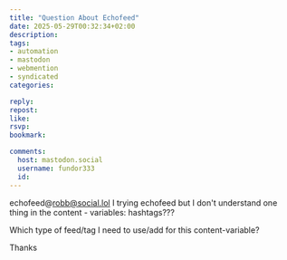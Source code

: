 ```yaml
---
title: "Question About Echofeed"
date: 2025-05-29T00:32:34+02:00
description:
tags:
- automation
- mastodon
- webmention
- syndicated
categories:

reply:
repost:
like:
rsvp:
bookmark:

comments:
  host: mastodon.social
  username: fundor333
  id:
---
```


echofeed@robb@social.lol I trying echofeed but I don't understand one thing in the content - variables: hashtags???

Which type of feed/tag I need to use/add for this content-variable?

Thanks
